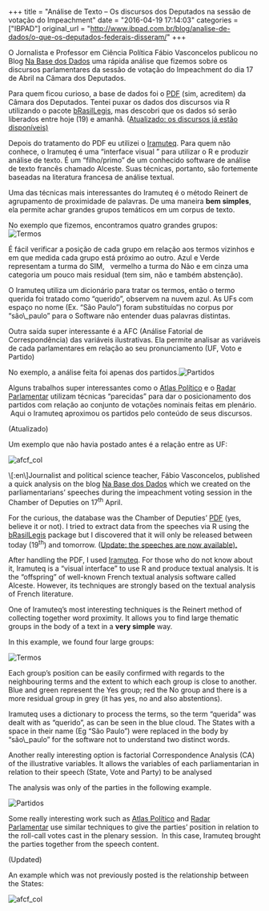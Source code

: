 +++
title = "Análise de Texto – Os discursos dos Deputados na sessão de votação do Impeachment"
date = "2016-04-19 17:14:03"
categories = ["IBPAD"]
original_url = "http://www.ibpad.com.br/blog/analise-de-dados/o-que-os-deputados-federais-disseram/"
+++

<p>
O Jornalista e Professor em Ciência Política Fábio Vasconcelos publicou
no Blog
<a href="http://blogs.oglobo.globo.com/na-base-dos-dados/post/o-que-os-votos-sim-e-o-nao-disseram-alem-do-impeachment.html">Na
Base dos Dados</a> uma rápida análise que fizemos sobre os discursos
parlamentares da sessão de votação do Impeachment do dia 17 de Abril na
Câmara dos Deputados.
</p>
<p>
Para quem ficou curioso, a base de dados foi o
<a href="http://www.camara.leg.br/internet/plenario/notas/extraord/2016/4/EV1704161400.pdf">PDF</a>
(sim, acreditem) da Câmara dos Deputados. Tentei puxar os dados dos
discursos via R utilizando o pacote
<a href="https://github.com/leobarone/bRasilLegis">bRasilLegis</a>, mas
descobri que os dados só serão liberados entre hoje (19) e amanhã.
(<a href="http://www.camara.gov.br/internet/sitaqweb/resultadoPesquisaDiscursos.asp?txOrador=&amp;txPartido=&amp;txUF=&amp;dtInicio=17%2F04%2F2016&amp;dtFim=17%2F04%2F2016&amp;txTexto=&amp;txSumario=&amp;basePesq=plenario&amp;CampoOrdenacao=dtSessao&amp;PageSize=50&amp;TipoOrdenacao=DESC&amp;btnPesq=Pesquisar">Atualizado:
os discursos já estão disponíveis)</a>
</p>
<p>
Depois do tratamento do PDF eu utilizei o
<a href="http://www.iramuteq.org/">Iramuteq</a>. Para quem não conhece,
o Iramuteq é uma “interface visual ” para utilizar o R e produzir
análise de texto. É um “filho/primo” de um conhecido software de análise
de texto francês chamado Alceste. Suas técnicas, portanto, são
fortemente baseadas na literatura francesa de análise textual.
</p>
<p>
Uma das técnicas mais interessantes do Iramuteq é o método Reinert de
agrupamento de proximidade de palavras. De uma maneira <strong>bem
simples</strong>, ela permite achar grandes grupos temáticos em um
corpus de texto.
</p>
<p>
No exemplo que fizemos, encontramos quatro grandes grupos:<br>
<img class="size-large wp-image-629 aligncenter" src="https://i0.wp.com/ibpad.com.br/wp-content/uploads/2016/04/Termos-1024x1024.jpg?resize=648%2C648" alt="Termos">
</p>
<p>
É fácil verificar a posição de cada grupo em relação aos termos vizinhos
e em que medida cada grupo está próximo ao outro. Azul e Verde
representam a turma do SIM,   vermelho a turma do Não e em cinza uma
categoria um pouco mais residual (tem sim, não e também abstenção).
</p>
<p>
O Iramuteq utiliza um dicionário para tratar os termos, então o termo
querida foi tratado como “querido”, observem na nuvem azul. As UFs com
espaço no nome (Ex. “São Paulo”) foram substituídas no corpus por
“são\_paulo” para o Software não entender duas palavras distintas.
</p>
<p>
Outra saída super interessante é a AFC (Análise Fatorial de
Correspondência) das variáveis ilustrativas. Ela permite analisar as
variáveis de cada parlamentares em relação ao seu pronunciamento (UF,
Voto e Partido)
</p>
<p>
No exemplo, a análise feita foi apenas dos
partidos.<img class="size-large wp-image-628 aligncenter" src="https://i1.wp.com/ibpad.com.br/wp-content/uploads/2016/04/Partidos-1024x1024.jpg?resize=648%2C648" alt="Partidos">
</p>
<p>
Alguns trabalhos super interessantes como o
<a href="http://www.atlaspolitico.com.br/">Atlas Político</a> e o
<a href="http://radarparlamentar.polignu.org/">Radar Parlamentar</a>
utilizam técnicas “parecidas” para dar o posicionamento dos partidos com
relação ao conjunto de votações nominais feitas em plenário.  Aqui o
Iramuteq aproximou os partidos pelo conteúdo de seus discursos.
</p>
<p>
(Atualizado)
</p>
<p>
Um exemplo que não havia postado antes é a relação entre as UF:
</p>
<p>
<img class=" wp-image-636 aligncenter" src="https://i2.wp.com/ibpad.com.br/wp-content/uploads/2016/04/afcf_col.png?resize=716%2C810" alt="afcf_col">
</p>
<p>
\[:en\]Journalist and political science teacher, Fábio Vasconcelos,
published a quick analysis on the blog
<a href="http://blogs.oglobo.globo.com/na-base-dos-dados/post/o-que-os-votos-sim-e-o-nao-disseram-alem-do-impeachment.html">Na
Base dos Dados</a> which we created on the parliamentarians’ speeches
during the impeachment voting session in the Chamber of Deputies on
17<sup>th</sup> April.
</p>
<p>
For the curious, the database was the Chamber of Deputies’
<a href="http://www.camara.leg.br/internet/plenario/notas/extraord/2016/4/EV1704161400.pdf">PDF</a> (yes,
believe it or not). I tried to extract data from the speeches via R
using the
<a href="https://github.com/leobarone/bRasilLegis">bRasilLegis</a>
package but I discovered that it will only be released between today
(19<sup>th</sup>) and tomorrow.
(<a href="http://www.camara.gov.br/internet/sitaqweb/resultadoPesquisaDiscursos.asp?txOrador=&amp;txPartido=&amp;txUF=&amp;dtInicio=17%2F04%2F2016&amp;dtFim=17%2F04%2F2016&amp;txTexto=&amp;txSumario=&amp;basePesq=plenario&amp;CampoOrdenacao=dtSessao&amp;PageSize=50&amp;TipoOrdenacao=DESC&amp;btnPesq=Pesquisar">Update:
the speeches are now available)</a><u>.</u>
</p>
<p>
After handling the PDF, I used
<a href="http://www.iramuteq.org/">Iramuteq</a>. For those who do not
know about it, Iramuteq is a “visual interface” to use R and produce
textual analysis. It is the “offspring” of well-known French textual
analysis software called Alceste. However, its techniques are strongly
based on the textual analysis of French literature.
</p>
<p>
One of Iramuteq’s most interesting techniques is the Reinert method of
collecting together word proximity. It allows you to find large thematic
groups in the body of a text in a <strong>very simple</strong> way.
</p>
<p>
In this example, we found four large groups:
</p>
<p>
<img class="size-large wp-image-629 aligncenter" src="https://i0.wp.com/ibpad.com.br/wp-content/uploads/2016/04/Termos-1024x1024.jpg?resize=648%2C648" alt="Termos">
</p>
<p>
Each group’s position can be easily confirmed with regards to the
neighbouring terms and the extent to which each group is close to
another. Blue and green represent the Yes group; red the No group and
there is a more residual group in grey (it has yes, no and also
abstentions).
</p>
<p>
Iramuteq uses a dictionary to process the terms, so the term “querida”
was dealt with as “querido”, as can be seen in the blue cloud. The
States with a space in their name (Eg “São Paulo”) were replaced in the
body by “são\_paulo” for the software not to understand two distinct
words.
</p>
<p>
Another really interesting option is factorial Correspondence Analysis
(CA) of the illustrative variables. It allows the variables of each
parliamentarian in relation to their speech (State, Vote and Party) to
be analysed
</p>
<p>
The analysis was only of the parties in the following example.
</p>
<p>
<img class="size-large wp-image-628 aligncenter" src="https://i1.wp.com/ibpad.com.br/wp-content/uploads/2016/04/Partidos-1024x1024.jpg?resize=648%2C648" alt="Partidos">
</p>
<p>
Some really interesting work such as
<a href="http://www.atlaspolitico.com.br/">Atlas Político</a> and
<a href="http://radarparlamentar.polignu.org/">Radar Parlamentar</a> use
similar techniques to give the parties’ position in relation to the
roll-call votes cast in the plenary session.  In this case, Iramuteq
brought the parties together from the speech content.
</p>
<p>
(Updated)
</p>
<p>
An example which was not previously posted is the relationship between
the States:
</p>
<p>
<img class=" wp-image-636 aligncenter" src="https://i2.wp.com/ibpad.com.br/wp-content/uploads/2016/04/afcf_col.png?resize=716%2C810" alt="afcf_col">
</p>

